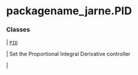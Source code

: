 # packagename_jarne.PID

### Classes

| [`PID`](packagename_jarne.PID.PID.md#packagename_jarne.PID.PID)

 | Set the Proportional Integral Derivative controller

 |
